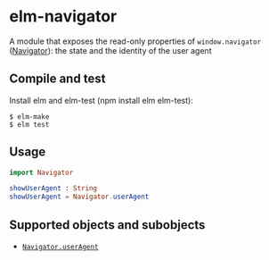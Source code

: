 # elm-navigator

A module that exposes the read-only properties of `window.navigator`
([Navigator](https://developer.mozilla.org/en/docs/Web/API/Navigator)):
the state and the identity of the user agent

## Compile and test

Install elm and elm-test (npm install elm elm-test):

```
$ elm-make
$ elm test
```

## Usage

```elm
import Navigator

showUserAgent : String
showUserAgent = Navigator.userAgent
```

## Supported objects and subobjects

- [`Navigator.userAgent`](https://developer.mozilla.org/en-US/docs/Web/API/NavigatorID/userAgent)

